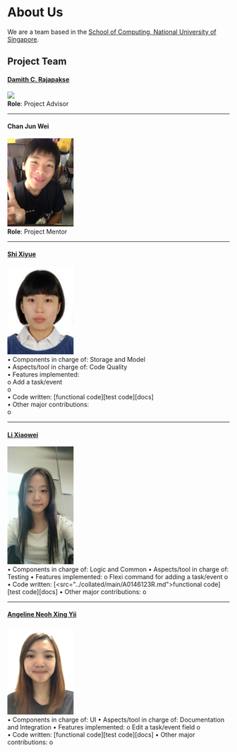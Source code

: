 # About Us

We are a team based in the [School of Computing, National University of Singapore](http://www.comp.nus.edu.sg).

## Project Team

#### [Damith C. Rajapakse](http://www.comp.nus.edu.sg/~damithch) <br>
<img src="images/DamithRajapakse.jpg" width="150"><br>
**Role**: Project Advisor

-----

#### Chan Jun Wei
<img src="images/ChanJunWei.jpg" width="150"><br>
**Role**: Project Mentor  

-----

#### [Shi Xiyue](https://github.com/shixiyue)
<img src="images/ShiXiyue.jpg" width="150"><br>
    •	Components in charge of: Storage and Model<br>
    •	Aspects/tool in charge of: Code Quality<br>
    •	Features implemented:<br>
        o	Add a task/event<br>
        o	<br>
    •	Code written: [functional code][test code][docs]<br>
    •	Other major contributions:<br>
        o	<br>

-----

#### [Li Xiaowei](https://github.com/LiXiaoooowei)
<img src="images/LiXiaowei.jpg" width="150"><br>
    •	Components in charge of: Logic and Common
    •	Aspects/tool in charge of: Testing
    •	Features implemented:
        o	Flexi command for adding a task/event
        o	
    •	Code written: [<src="../collated/main/A0146123R.md">functional code</src>][test code][docs]
    •	Other major contributions:
        o	
        
-----

#### [Angeline Neoh Xing Yii](https://github.com/angellineeee)
<img src="images/AngelineNeoh.jpg" width="150"><br>
    •	Components in charge of: UI
    •	Aspects/tool in charge of: Documentation and Integration
    •	Features implemented:
        o	Edit a task/event field
        o	
    •	Code written: [functional code][test code][docs]
    •	Other major contributions:
        o	
